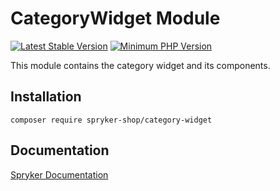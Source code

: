 # CategoryWidget Module
[![Latest Stable Version](https://poser.pugx.org/spryker-shop/category-widget/v/stable.svg)](https://packagist.org/packages/spryker-shop/category-widget)
[![Minimum PHP Version](https://img.shields.io/badge/php-%3E%3D%208.0-8892BF.svg)](https://php.net/)

This module contains the category widget and its components.

## Installation

```
composer require spryker-shop/category-widget
```

## Documentation

[Spryker Documentation](https://docs.spryker.com)
